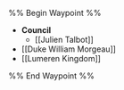 %% Begin Waypoint %%
- **Council**
	- [[Julien Talbot]]
- [[Duke William Morgeau]]
- [[Lumeren Kingdom]]

%% End Waypoint %%
